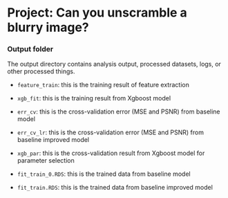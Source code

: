 # Project: Can you unscramble a blurry image? 

### Output folder

The output directory contains analysis output, processed datasets, logs, or other processed things.

- `feature_train`: this is the training result of feature extraction

- `xgb_fit`: this is the training result from Xgboost model

- `err_cv`: this is the cross-validation error (MSE and PSNR) from baseline model

- `err_cv_lr`: this is the cross-validation error (MSE and PSNR) from baseline improved model

- `xgb_par`: this is the cross-validation result from Xgboost model for parameter selection

- `fit_train_0.RDS`: this is the trained data from baseline model

- `fit_train.RDS`: this is the trained data from baseline improved model
